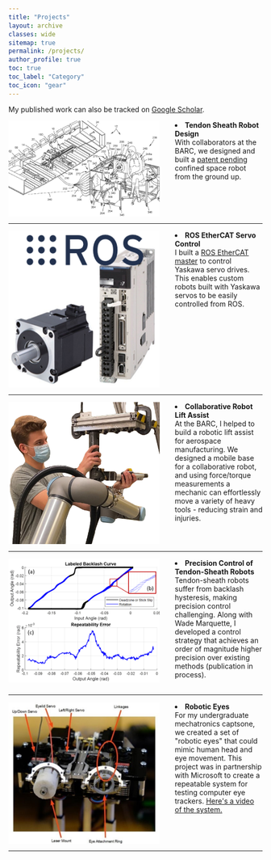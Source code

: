 ```yaml
---
title: "Projects"
layout: archive
classes: wide
sitemap: true
permalink: /projects/
author_profile: true
toc: true
toc_label: "Category"
toc_icon: "gear"
---
```


My published work can also be tracked on [Google Scholar](https://scholar.google.com/citations?hl=en&user=5dPjODwAAAAJ).

<img src="/assets/images/cable-arm-overview.png" width="300" height="auto" alt="" align="left" style="padding-right: 30px;" /> 
<li> <strong>Tendon Sheath Robot Design</strong> <br> 
  With collaborators at the BARC, we designed and built a <a href="https://patents.google.com/patent/US20220281102A1/">patent pending</a> confined space robot from the ground up.
</li>
<br clear="left"/>
<hr />

<img src="/assets/images/ros-ethercat.png" width="300" height="auto" alt="" align="left" style="padding-right: 30px;" /> 
<li> <strong>ROS EtherCAT Servo Control</strong> <br> 
  I built a <a href="https://github.com/SchultzKyle/yaskawa-ros-ethercat-control">ROS EtherCAT master</a> to control Yaskawa servo drives. This enables custom robots built with Yaskawa servos to be easily controlled from ROS.
</li>
<br clear="left"/>
<hr />

<img src="/assets/images/lift-assist.png" width="300" height="auto" alt="" align="left" style="padding-right: 30px;" /> 
<li> <strong>Collaborative Robot Lift Assist</strong> <br> 
  At the BARC, I helped to build a robotic lift assist for aerospace manufacturing. We designed a mobile base for a collaborative robot, and using force/torque measurements a mechanic can effortlessly move a variety of heavy tools - reducing strain and injuries.
</li>
<br clear="left"/>
<hr />

<img src="/assets/images/backlash-control.png" width="300" height="auto" alt="" align="left" style="padding-right: 30px;" /> 
<li> <strong>Precision Control of Tendon-Sheath Robots</strong> <br> 
  Tendon-sheath robots suffer from backlash hysteresis, making precision control challenging. Along with Wade Marquette, I developed a control strategy that achieves an order of magnitude higher precision over existing methods (publication in process).
</li>
<br clear="left"/>
<hr />

<img src="/assets/images/robotic-eyes.png" width="300" height="auto" alt="" align="left" style="padding-right: 30px;" /> 
<li> <strong>Robotic Eyes</strong> <br> 
  For my undergraduate mechatronics captsone, we created a set of "robotic eyes" that could mimic human head and eye movement. This project was in partnership with Microsoft to create a repeatable system for testing computer eye trackers. <a href="https://www.youtube.com/watch?v=4C0g8liDMJ8&t=52s">Here's a video of the system.</a>
</li>
<br clear="left"/>
<hr />